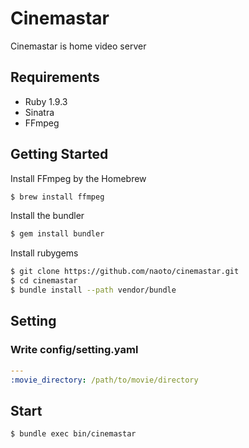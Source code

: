 Cinemastar
=====================================================

Cinemastar is home video server

Requirements
-----------------------------------------------------

* Ruby 1.9.3
* Sinatra
* FFmpeg


Getting Started
-----------------------------------------------------

Install FFmpeg by the Homebrew

```sh
$ brew install ffmpeg
```

Install the bundler

```sh
$ gem install bundler
```

Install rubygems

```sh
$ git clone https://github.com/naoto/cinemastar.git
$ cd cinemastar
$ bundle install --path vendor/bundle
```


Setting
-----------------------------------------------------

### Write config/setting.yaml

```yaml
---
:movie_directory: /path/to/movie/directory
```


Start
------------------------------------------------------

```sh
$ bundle exec bin/cinemastar
```

